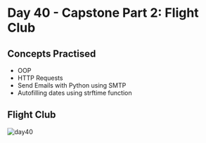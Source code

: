# Day 40 - Capstone Part 2: Flight Club
## Concepts Practised
- OOP
- HTTP Requests
- Send Emails with Python using SMTP
- Autofilling dates using strftime function
## Flight Club

![day40](<img width="711" alt="Screenshot 2023-09-22 at 19 20 27" src="https://github.com/Nasim-RN/100_Days_of_Python/assets/132076501/c820b6d1-5ad6-4952-8d49-5faca95b332b">
)

